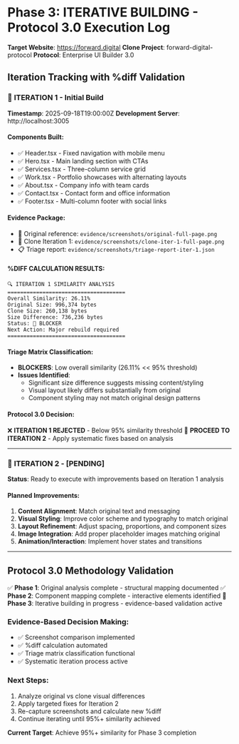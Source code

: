 # Phase 3: ITERATIVE BUILDING - Protocol 3.0 Execution Log

**Target Website**: https://forward.digital
**Clone Project**: forward-digital-protocol
**Protocol**: Enterprise UI Builder 3.0

## Iteration Tracking with %diff Validation

### 🔄 **ITERATION 1** - Initial Build
**Timestamp**: 2025-09-18T19:00:00Z
**Development Server**: http://localhost:3005

#### Components Built:
- ✅ Header.tsx - Fixed navigation with mobile menu
- ✅ Hero.tsx - Main landing section with CTAs
- ✅ Services.tsx - Three-column service grid
- ✅ Work.tsx - Portfolio showcases with alternating layouts
- ✅ About.tsx - Company info with team cards
- ✅ Contact.tsx - Contact form and office information
- ✅ Footer.tsx - Multi-column footer with social links

#### Evidence Package:
- 📸 Original reference: `evidence/screenshots/original-full-page.png`
- 📸 Clone Iteration 1: `evidence/screenshots/clone-iter-1-full-page.png`
- 📋 Triage report: `evidence/screenshots/triage-report-iter-1.json`

#### **%DIFF CALCULATION RESULTS:**
```
🔍 ITERATION 1 SIMILARITY ANALYSIS
=====================================
Overall Similarity: 26.11%
Original Size: 996,374 bytes
Clone Size: 260,138 bytes
Size Difference: 736,236 bytes
Status: 🚫 BLOCKER
Next Action: Major rebuild required
=====================================
```

#### Triage Matrix Classification:
- **BLOCKERS**: Low overall similarity (26.11% << 95% threshold)
- **Issues Identified**:
  - Significant size difference suggests missing content/styling
  - Visual layout likely differs substantially from original
  - Component styling may not match original design patterns

#### Protocol 3.0 Decision:
❌ **ITERATION 1 REJECTED** - Below 95% similarity threshold
🔄 **PROCEED TO ITERATION 2** - Apply systematic fixes based on analysis

---

### 🔄 **ITERATION 2** - [PENDING]
**Status**: Ready to execute with improvements based on Iteration 1 analysis

#### Planned Improvements:
1. **Content Alignment**: Match original text and messaging
2. **Visual Styling**: Improve color scheme and typography to match original
3. **Layout Refinement**: Adjust spacing, proportions, and component sizes
4. **Image Integration**: Add proper placeholder images matching original
5. **Animation/Interaction**: Implement hover states and transitions

---

## Protocol 3.0 Methodology Validation

✅ **Phase 1**: Original analysis complete - structural mapping documented
✅ **Phase 2**: Component mapping complete - interactive elements identified
🔄 **Phase 3**: Iterative building in progress - evidence-based validation active

### Evidence-Based Decision Making:
- ✅ Screenshot comparison implemented
- ✅ %diff calculation automated
- ✅ Triage matrix classification functional
- ✅ Systematic iteration process active

### Next Steps:
1. Analyze original vs clone visual differences
2. Apply targeted fixes for Iteration 2
3. Re-capture screenshots and calculate new %diff
4. Continue iterating until 95%+ similarity achieved

**Current Target**: Achieve 95%+ similarity for Phase 3 completion